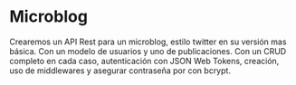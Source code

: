 # Microblog
Crearemos un API Rest para un microblog, estilo twitter en su versión mas básica. Con un modelo de usuarios y uno de publicaciones. Con un CRUD completo en cada caso, autenticación con JSON Web Tokens, creación, uso de middlewares y asegurar contraseña por con bcrypt.
